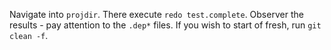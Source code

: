 Navigate into `projdir`.
There execute `redo test.complete`.
Observer the results - pay attention to the `.dep*` files.
If you wish to start of fresh, run `git clean -f`.
